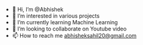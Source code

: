 - 👋 Hi, I’m @Abhishek
- 👀 I’m interested in various projects
- 🌱 I’m currently learning Machine Learning
- 💞️ I’m looking to collaborate on Youtube video
- 📫 How to reach me abhisheksahil20@gmail.com

<!---
Abhizerk/Abhizerk is a ✨ special ✨ repository because its `README.md` (this file) appears on your GitHub profile.
You can click the Preview link to take a look at your changes.
--->
